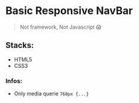 # Basic Responsive NavBar # 

> Not framework, Not Javascript 😱

## Stacks: ##
* HTML5
* CSS3

### Infos: ###
* Only media querie `768px {...}`